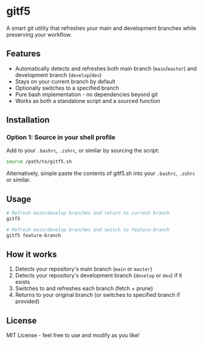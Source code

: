 # gitf5

A smart git utility that refreshes your main and development branches while preserving your workflow.

## Features

- Automatically detects and refreshes both main branch (`main`/`master`) and development branch (`develop`/`dev`)
- Stays on your current branch by default
- Optionally switches to a specified branch
- Pure bash implementation - no dependencies beyond git
- Works as both a standalone script and a sourced function

## Installation

### Option 1: Source in your shell profile

Add to your `.bashrc`, `.zshrc`, or similar by sourcing the script:

```bash
source /path/to/gitf5.sh
```

Alternatively, simple paste the contents of gitf5.sh into your `.bashrc`, `.zshrc` or similar.

## Usage

```bash
# Refresh main/develop branches and return to current branch
gitf5

# Refresh main/develop branches and switch to feature-branch
gitf5 feature-branch
```

## How it works

1. Detects your repository's main branch (`main` or `master`)
2. Detects your repository's development branch (`develop` or `dev`) if it exists
3. Switches to and refreshes each branch (fetch + prune)
4. Returns to your original branch (or switches to specified branch if provided)

## License

MIT License - feel free to use and modify as you like!
